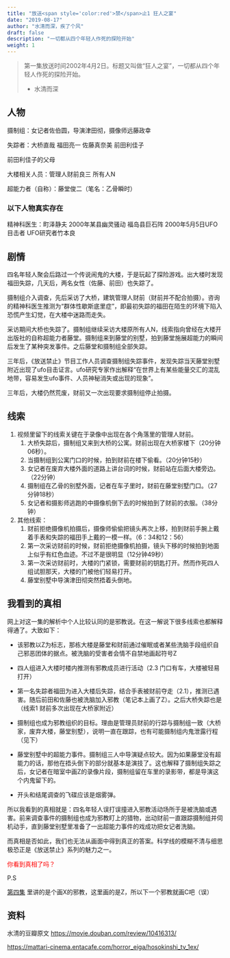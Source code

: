 ```yaml
---
title: "放送<span style='color:red'>禁</span>止1 狂人之宴"
date: "2019-08-17"
author: "水清而深，疾了个风"
draft: false
description: "一切都从四个年轻人作死的探险开始"
weight: 1
---
```




> 第一集放送时间2002年4月2日。标题又叫做“狂人之宴”，一切都从四个年轻人作死的探险开始。 
> - 水清而深

## 人物

摄制组：女记者佐伯圆，导演津田彻，摄像师远藤政幸

失踪者：大桥直哉 福田亮一 佐藤真奈美 前田利佳子

前田利佳子的父母

大楼相关人员：管理人财前良三 所有人N

超能力者（自称）：藤堂俊二（笔名：乙骨瞬时）

### 以下人物真实存在

精神科医生：町泽静夫 2000年某县幽灵骚动 福岛县巨石阵 2000年5月5日UFO目击者 UFO研究者竹本良

## 剧情

四名年轻人聚会后路过一个传说闹鬼的大楼，于是玩起了探险游戏。出大楼时发现福田失踪，几天后，两名女性（佐藤、前田）也失踪了。

摄制组介入调查，先后采访了大桥，建筑管理人财前（财前并不配合拍摄）。咨询的精神科医生推测为“群体性歇斯底里症”，即最初失踪的福田在陌生的环境下陷入恐慌产生幻觉，在大楼中迷路而走失。

采访期间大桥也失踪了。摄制组继续采访大楼原所有人N，线索指向曾经在大楼开出版社的自称超能力者藤堂。摄制组来到藤堂的别墅，拍到藤堂施展超能力的瞬间后发生了某种突发事件。之后藤堂和摄制组全部失踪。

三年后，《放送禁止》节目工作人员调查摄制组失踪事件，发现失踪当天藤堂别墅附近出现了ufo目击证言。ufo研究专家作出解释“在世界上有某些能量交汇的混乱地带，容易发生ufo事件、人员神秘消失或出现的现象”。

三年后，大楼仍然荒废，财前又一次出现要求摄制组停止拍摄。


## 线索

1. 视频里留下的线索关键在于录像中出现在各个角落里的管理人财前。
    1. 大桥失踪后，摄制组又来到大桥的公寓。财前出现在大桥家楼下（20分钟06秒）。
    2. 当摄制组到公寓门口的时候，拍到财前在楼下偷看。（20分钟15秒）
    3. 女记者在废弃大楼外面的道路上讲台词的时候，财前站在后面大楼旁边。（22分钟）
    4. 摄制组在乙骨的别墅外面，记者在车子里时，财前在藤堂别墅门口。（27分钟18秒）
    5. 女记者和摄影师逃跑的中摄像机倒下去的时候拍到了财前的衣服。（38分钟）
1. 其他线索：
    1. 财前拒绝摄像机拍摄后，摄像师偷偷把镜头再次上移，拍到财前手腕上戴着手表和失踪的福田手上戴的一模一样。（6：34和12：56）
    1. 第一次采访财前的时候，财前拒绝摄像机拍摄，镜头下移的时候拍到地面上似乎有红色血迹。不过不是很明显（12分钟49秒）
    1. 第一次采访财前时，大楼的门紧锁，需要财前的钥匙打开。然而作死四人组试胆那天，大楼的门被他们轻易打开。
    2. 藤堂别墅中导演津田彻突然捂着头倒地。




## 我看到的真相

网上对这一集的解析中个人比较认同的是邪教说。在这一解说下很多线索也都解释得通了。大致如下：

- 该邪教以Z为标志，那栋大楼是藤堂和财前通过催眠或者某些洗脑手段组织自己邪恶团体的据点。被洗脑的受害者会情不自禁地画起符号Z

- 四人组进入大楼时楼内推测有邪教成员进行活动（2.3 门口有车，大楼被轻易打开）

- 第一名失踪者福田为进入大楼后失踪，结合手表被财前夺走（2.1），推测已遇害。随后前田和佐藤也被洗脑加入邪教（笔记本上画了Z）。之后大桥失踪也是（线索1 财前多次出现在大桥家附近）

- 摄制组也成为邪教组织的目标。理由是管理员财前的行踪与摄制组一致（大桥家，废弃大楼，藤堂别墅），说明一直在跟踪，也有可能摄制组内鬼泄露行程（见下）

- 藤堂别墅中的超能力事件。摄制组三人中导演疑点较大。因为如果藤堂没有超能力的话，那他在捂头倒下的部分就基本是演技了。这也解释了摄制组失踪之后，女记者在暗室中画Z的录像片段，摄制组留在车里的录影带，都是导演这个内鬼留下的。

- 开头和结尾调查的飞碟应该是烟雾弹。

所以我看到的真相就是：四名年轻人误打误撞进入邪教活动场所于是被洗脑或遇害。前来调查事件的摄制组也成为邪教盯上的猎物，出动财前一直跟踪摄制组并伺机动手，直到藤堂别墅里准备了一出超能力事件的戏成功把女记者洗脑。


而真相是否如此，我们也无法从画面中得到真正的答案。科学线的模糊不清与细思极恐正是《放送禁止》系列的魅力之一。

<span style='color:red'>你看到真相了吗？</span>




P.S

[第四集](/post/ep4/) 里讲的是个画X的邪教，这里画的是Z，所以下一个邪教就画C吧（误）

<!-- 
结合超能力者藤堂的说辞，“Z”与“乙”或者“财前的Z”的关联，女记者最后神志不清画着“Z”的画面，按照科学线可以稍作推断，那栋大楼是藤堂和财前通过催眠或者某些洗脑手段组织自己邪恶团体的据点，所有人N可能也是共犯。

通过在藤堂别墅中导演津田彻的表现，既然藤堂没有超能力，可以推断导演也是组织的托，通过制造恐慌渲染藤堂超能力的强大。

再细思下去，大桥在第一次接受采访的时候焦躁不安欲言又止的样子，也相当可疑。如果大桥和导演一开始都是组织的成员，那么整件事件都是组织为了吸纳新成员的圈套。而真相是否如此，我们也无法从画面中得到真正的答案。科学线的模糊不清与细思极恐正是《放送禁止》系列的魅力之一。

回到第一集的标题“狂人之宴”，这说的是那作死四人组的探索建筑那天的聚会，还是藤堂一伙人的邪恶组织，又或者是伴随着摄制组记录过程的鸿门之宴呢？



 -->

## 资料

水清的豆瓣原文 https://movie.douban.com/review/10416313/

 https://mattari-cinema.entacafe.com/horror_eiga/hosokinshi_tv_1ex/